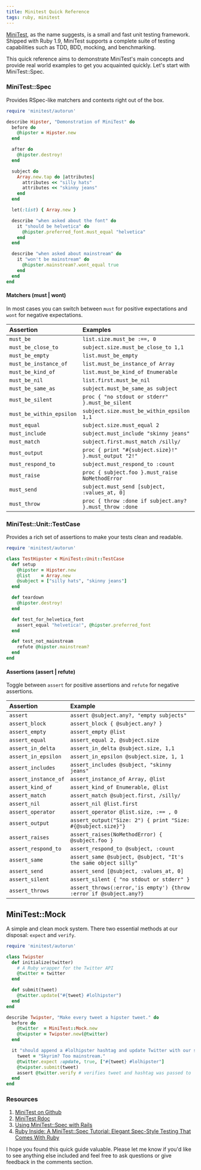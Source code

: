 ```yaml
---
title: Minitest Quick Reference
tags: ruby, minitest
---
```


[MiniTest](https://github.com/seattlerb/minitest), as the name suggests, is a
small and fast unit testing framework. Shipped with Ruby 1.9, MiniTest supports
a complete suite of testing capabilities such as TDD, BDD, mocking, and benchmarking.

This quick reference aims to demonstrate MiniTest's main concepts and
provide real world examples to get you acquainted quickly. Let's start with
MiniTest::Spec.

### MiniTest::Spec

Provides RSpec-like matchers and contexts right out of the box.

```ruby
require 'minitest/autorun'

describe Hipster, "Demonstration of MiniTest" do
  before do
    @hipster = Hipster.new
  end

  after do
    @hipster.destroy!
  end

  subject do
    Array.new.tap do |attributes|
      attributes << "silly hats"
      attributes << "skinny jeans"
    end
  end

  let(:list) { Array.new }

  describe "when asked about the font" do
    it "should be helvetica" do
      @hipster.preferred_font.must_equal "helvetica"
    end
  end

  describe "when asked about mainstream" do
    it "won't be mainstream" do
      @hipster.mainstream?.wont_equal true
    end
  end
end
```

#### Matchers (must | wont)
In most cases you can switch between `must` for positive expectations and `wont`
for negative expectations.

Assertion                | Examples
:------------------------|:----------------------------------------------------|
`must_be`                | `list.size.must_be :==, 0`
`must_be_close_to`       | `subject.size.must_be_close_to 1,1`
`must_be_empty`          | `list.must_be_empty`
`must_be_instance_of`    | `list.must_be_instance_of Array`
`must_be_kind_of`        | `list.must_be_kind_of Enumerable`
`must_be_nil`            | `list.first.must_be_nil`
`must_be_same_as`        | `subject.must_be_same_as subject`
`must_be_silent`         | `proc { "no stdout or stderr" }.must_be_silent`
`must_be_within_epsilon` | `subject.size.must_be_within_epsilon 1,1`
`must_equal`             | `subject.size.must_equal 2`
`must_include`           | `subject.must_include "skinny jeans"`
`must_match`             | `subject.first.must_match /silly/`
`must_output`            | `proc { print "#{subject.size}!" }.must_output "2!"`
`must_respond_to`        | `subject.must_respond_to :count`
`must_raise`             | `proc { subject.foo }.must_raise NoMethodError`
`must_send`              | `subject.must_send [subject, :values_at, 0]`
`must_throw`             | `proc { throw :done if subject.any? }.must_throw :done`

### MiniTest::Unit::TestCase
Provides a rich set of assertions to make your tests clean and readable.

```ruby
require 'minitest/autorun'

class TestHipster < MiniTest::Unit::TestCase
  def setup
    @hipster = Hipster.new
    @list    = Array.new
    @subject = ["silly hats", "skinny jeans"]
  end

  def teardown
    @hipster.destroy!
  end

  def test_for_helvetica_font
    assert_equal "helvetica!", @hipster.preferred_font
  end

  def test_not_mainstream
    refute @hipster.mainstream?
  end
end
```

#### Assertions (assert | refute)
Toggle between `assert` for positive assertions and `refute` for negative assertions.

Assertion            | Example
:--------------------|:----------------------------------------------------------|
`assert`             | `assert @subject.any?, "empty subjects"`
`assert_block`       | `assert_block { @subject.any? }`
`assert_empty`       | `assert_empty @list`
`assert_equal`       | `assert_equal 2, @subject.size`
`assert_in_delta`    | `assert_in_delta @subject.size, 1,1`
`assert_in_epsilon`  | `assert_in_epsilon @subject.size, 1, 1`
`assert_includes`    | `assert_includes @subject, "skinny jeans"`
`assert_instance_of` | `assert_instance_of Array, @list`
`assert_kind_of`     | `assert_kind_of Enumerable, @list`
`assert_match`       | `assert_match @subject.first, /silly/`
`assert_nil`         | `assert_nil @list.first`
`assert_operator`    | `assert_operator @list.size, :== , 0`
`assert_output`      | `assert_output("Size: 2") { print "Size: #{@subject.size}"}`
`assert_raises`      | `assert_raises(NoMethodError) { @subject.foo }`
`assert_respond_to`  | `assert_respond_to @subject, :count`
`assert_same`        | `assert_same @subject, @subject, "It's the same object silly"`
`assert_send`        | `assert_send [@subject, :values_at, 0]`
`assert_silent`      | `assert_silent { "no stdout or stderr" }`
`assert_throws`      | `assert_throws(:error,'is empty') {throw :error if @subject.any?}`

## MiniTest::Mock
A simple and clean mock system. There two essential methods at our disposal:
`expect` and `verify`.


```ruby
require 'minitest/autorun'

class Twipster
  def initialize(twitter)
    # A Ruby wrapper for the Twitter API
    @twitter = twitter
  end

  def submit(tweet)
    @twitter.update("#{tweet} #lolhipster")
  end
end

describe Twipster, "Make every tweet a hipster tweet." do
  before do
    @twitter  = MiniTest::Mock.new
    @twipster = Twipster.new(@twitter)
  end

  it "should append a #lolhipster hashtag and update Twitter with our status" do
    tweet = "Skyrim? Too mainstream."
    @twitter.expect :update, true, ["#{tweet} #lolhipster"]
    @twipster.submit(tweet)
    assert @twitter.verify # verifies tweet and hashtag was passed to `@twitter.update`
  end
end
```

### Resources
1. [MiniTest on Github](https://github.com/seattlerb/minitest)
2. [MiniTest Rdoc](http://docs.seattlerb.org/minitest)
3. [Using MiniTest::Spec with Rails](http://metaskills.net/2011/03/26/using-minitest-spec-with-rails)
4. [Ruby Inside: A MiniTest::Spec Tutorial: Elegant Spec-Style Testing That Comes With Ruby](http://www.rubyinside.com/a-minitestspec-tutorial-elegant-spec-style-testing-that-comes-with-ruby-5354.html)

I hope you found this quick guide valuable. Please let me know if you'd like
to see anything else included and feel free to ask questions or give feedback
in the comments section.
